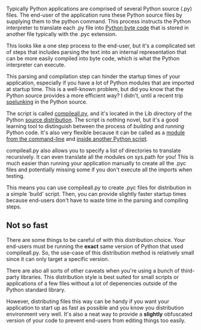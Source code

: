 Typically Python applications are comprised of several Python source (.py)
files. The end-user of the application runs these Python source
files by supplying them to the python command. This process instructs the
Python interpreter to translate each .py file into
[Python byte code](https://docs.python.org/2/glossary.html#term-bytecode) that
is stored in another file typically with the .pyc extension.

This looks like a one step process to the end-user, but it's a complicated set
of steps that includes parsing the text into an internal representation that
can be more easily compiled into byte code, which is what the Python
interpreter can execute.

This parsing and compilation step can hinder the startup times of your
application, especially if you have a lot of Python modules that are imported
at startup time. This is a well-known problem, but did you know that the
Python source provides a more efficient way? I didn't, until a recent trip
[spelunking](https://en.wikipedia.org/wiki/Caving) in the Python source.

The script is called
[compileall.py](https://docs.python.org/2/library/compileall.html), and it's
located in the Lib directory of the Python
[source distribution](https://www.python.org/downloads/). The
script is nothing novel, but it's a good learning tool to distinguish between
the process of *building* and *running* Python code. It's also very flexible
because it can be called as a
[module from the command-line](https://docs.python.org/2/library/compileall.html#command-line-use)
and [inside another Python script](https://docs.python.org/2/library/compileall.html#public-functions).

compileall.py also allows you to specify a list of directories to translate
recursively. It can even translate all the modules on sys.path for you! This
is much easier than running your application manually to create all the .pyc
files and potentially missing some if you don't execute all the imports when
testing.

This means you can use compileall.py to create .pyc files for distribution in a
simple 'build' script. Then, you can provide slightly faster startup times
because end-users don't have to waste time in the parsing and compiling steps.

## Not so fast

There are some things to be careful of with this distribution choice. Your
end-users must be running the **exact** same version of Python that used
compileall.py. So, the use-case of this distribution method is relatively
small since it can only target a specific version.

There are also all sorts of other caveats when you're using a bunch of
third-party libraries. This distribution style is best suited for small
scripts or applications of a few files without a lot of depenencies outside of
the Python standard library.

However, distributing files this way can be handy if you want your application
to start up as fast as possible and you know you distribution environment very
well. It's also a neat way to provide a **slightly** obfuscated version of
your code to prevent end-users from editing things too easily.
